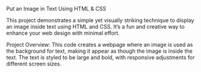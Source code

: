 Put an Image in Text Using HTML & CSS

This project demonstrates a simple yet visually striking technique to display an image inside text using HTML and CSS. 
It’s a fun and creative way to enhance your web design with minimal effort.


Project Overview: 
This code creates a webpage where an image is used as the background for text, making it appear as though the image is inside the text. The text is styled to be large and bold, with responsive adjustments for different screen sizes.


